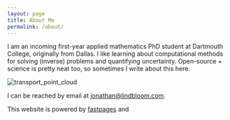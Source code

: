 ```yaml
---
layout: page
title: About Me
permalink: /about/
---
```


I am an incoming first-year applied mathematics PhD student at Dartmouth College, originally from Dallas. I like learning about computational methods for solving (inverse) problems and quantifying uncertainty. Open-source + science is pretty neat too, so sometimes I write about this here.


![transport_point_cloud]({{site.baseurl}}/images/transport.gif "A gradient flow between two point clouds. Made with geomloss, matplotlib, imageio, and pygifsicle.")



I can be reached by email at [jonathan@lindbloom.com](mailto:jonathan@lindbloom.com).


This website is powered by [fastpages](https://github.com/fastai/fastpages) and 
